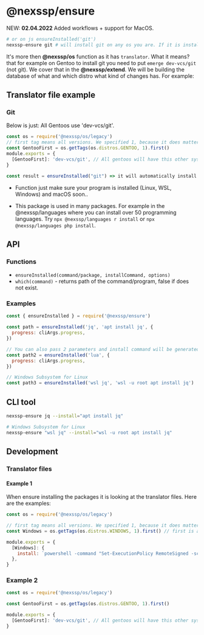 # @nexssp/ensure

NEW: **02.04.2022** Added workflows + support for MacOS.

```sh
# or on js ensureInstalled('git')
nexssp-ensure git # will install git on any os you are. If it is installed it will return the path.
```

It's more then **@nexssp/os** function as it has `translator`. What it means? that for example on Gentoo to install git you need to put `emerge dev-vcs/git` (not git). We cover that in the **@nexssp/extend**. We will be building the database of what and which distro what kind of changes has. For example:

## Translator file example

### Git

Below is just: All Gentoos use 'dev-vcs/git'.

```js
const os = require('@nexssp/os/legacy')
// first tag means all versions. We specified 1, because it does matter for the first tag
const GentooFirst = os.getTags(os.distros.GENTOO, 1).first()
module.exports = {
  [GentooFirst]: 'dev-vcs/git', // All gentoos will have this other systems has git
}
```

```js
const result = ensureInstalled("git") => it will automatically install git on your machine
```

- Function just make sure your program is installed (Linux, WSL, Windows) and macOS soon..

- This package is used in many packages. For example in the @nexssp/languages where you can install over 50 programming languages. Try `npx @nexssp/languages r install` or `npx @nexssp/languages php install`.

## API

### Functions

- `ensureInstalled(command/package, installCommand, options)`
- `which(command)` - returns path of the command/program, false if does not exist.

### Examples

```js
const { ensureInstalled } = require('@nexssp/ensure')

const path = ensureInstalled('jq', 'apt install jq', {
  progress: cliArgs.progress,
})

// You can also pass 2 parameters and install command will be generated based on @nexssp/os and translators.
const path2 = ensureInstalled('lua', {
  progress: cliArgs.progress,
})

// Windows Subsystem for Linux
const path3 = ensureInstalled('wsl jq', 'wsl -u root apt install jq')
```

## CLI tool

```sh
nexssp-ensure jq --install="apt install jq"

# Windows Subsystem for Linux
nexssp-ensure "wsl jq" --install="wsl -u root apt install jq"
```

## Development

### Translator files

#### Example 1

When ensure installing the packages it is looking at the translator files. Here are the examples:

```js
const os = require('@nexssp/os/legacy')

// first tag means all versions. We specified 1, because it does matter for the first tag which is Windows
const Windows = os.getTags(os.distros.WINDOWS, 1).first() // first is always Windows. You could use also "win32", "linux", "darwin" .. all from https://nodejs.org/api/process.html#process_process_platform, but also distros based on @nexssp/os tags

module.exports = {
  [Windows]: {
    install: `powershell -command "Set-ExecutionPolicy RemoteSigned -scope CurrentUser" ; powershell -command "iex (new-object net.webclient).downloadstring('https://get.scoop.sh')"`,
  },
}
```

### Example 2

```js
const os = require('@nexssp/os/legacy')

const GentooFirst = os.getTags(os.distros.GENTOO, 1).first()

module.exports = {
  [GentooFirst]: 'dev-vcs/git', // All gentoos will have this other systems has git, other systems will have standard.
}
```
